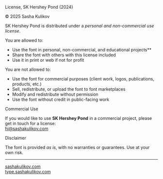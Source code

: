 License, SK Hershey Pond (2024)

© 2025 Sasha Kulikov

SK Hershey Pond is distributed under a *personal and non-commercial use license*.

You are allowed to:
- Use the font in personal, non-commercial, and educational projects**
- Share the font with others with this license included
- Use it in print or web if not for profit

You are not allowed to:
- Use the font for commercial purposes (client work, logos, publications, products, etc.)
- Sell, redistribute, or upload the font to font marketplaces
- Modify and redistribute without permission
- Use the font without credit in public-facing work

Commercial Use

If you would like to use **SK Hershey Pond** in a commercial project, please get in touch for a license:  
hi@sashakulikov.com


Disclaimer  

The font is provided *as is*, with no warranties or guarantees. Use at your own risk.

---

[sashakulikov.com](https://www.sashakulikov.com/)  
[type.sashakulikov.com](https://type.sashakulikov.com/)
